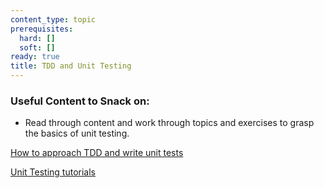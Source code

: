 ```yaml
---
content_type: topic
prerequisites:
  hard: []
  soft: []
ready: true
title: TDD and Unit Testing
---
```

### Useful Content to Snack on: 

- Read through content and work through topics and exercises to grasp the basics of unit testing.

[How to approach TDD and write unit tests](https://www.appsdeveloperblog.com/swift-tdd-how-many-unit-tests-to-write/)

[Unit Testing tutorials](https://www.appsdeveloperblog.com/xctassertthrowserror-assertion-example/)
